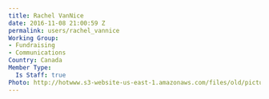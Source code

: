 ```yaml
---
title: Rachel VanNice
date: 2016-11-08 21:00:59 Z
permalink: users/rachel_vannice
Working Group:
- Fundraising
- Communications
Country: Canada
Member Type:
  Is Staff: true
Photo: http://hotwww.s3-website-us-east-1.amazonaws.com/files/old/pictures/picture-347-1479145295.jpg
---
```


